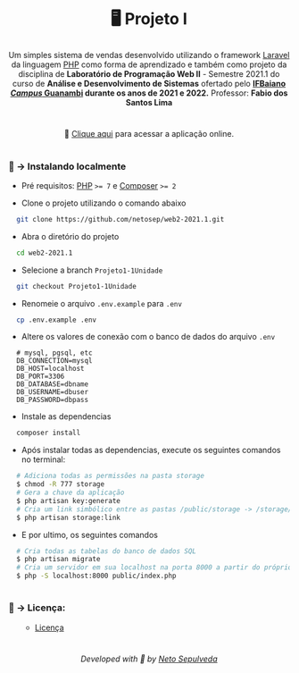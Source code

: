 <h1 align="center">
  <!--<img src="">-->
  <p>🖥 Projeto I</p>
</h1>

<p align="center">
  Um simples sistema de vendas desenvolvido utilizando o framework <a href="https://laravel.com/">Laravel</a> da linguagem <a href="https://www.php.net/">PHP</a> como forma de aprendizado e também como projeto da disciplina de <b>Laboratório de Programação Web II</b> - Semestre 2021.1 do curso de <b>Análise e Desenvolvimento de Sistemas</b> ofertado pelo <a href="https://www.ifbaiano.edu.br/unidades/guanambi/"><b>IFBaiano <i>Campus</i> Guanambi</a> durante os anos de 2021 e 2022.</b> Professor: <b>Fabio dos Santos Lima</b>
</p>

#

<p align="center">
  🔗 <a href="http://sisvendaweb.herokuapp.com/">Clique aqui</a> para acessar a aplicação online.
</p>

#

### 📌 → Instalando localmente
- Pré requisitos: <a href="https://www.php.net/">PHP</a> `>= 7` e <a href="https://getcomposer.org/">Composer</a> `>= 2`


- Clone o projeto utilizando o comando abaixo
```bash
  git clone https://github.com/netosep/web2-2021.1.git
```
- Abra o diretório do projeto
```bash
  cd web2-2021.1
```
- Selecione a branch `Projeto1-1Unidade`
```bash
  git checkout Projeto1-1Unidade 
```
- Renomeie o arquivo `.env.example` para `.env`
```bash
  cp .env.example .env
```
- Altere os valores de conexão com o banco de dados do arquivo `.env`
```env
  # mysql, pgsql, etc
  DB_CONNECTION=mysql
  DB_HOST=localhost
  DB_PORT=3306
  DB_DATABASE=dbname
  DB_USERNAME=dbuser
  DB_PASSWORD=dbpass
```
- Instale as dependencias
```bash
  composer install
```
- Após instalar todas as dependencias, execute os seguintes comandos no terminal:
```bash
  # Adiciona todas as permissões na pasta storage
  $ chmod -R 777 storage 
  # Gera a chave da aplicação
  $ php artisan key:generate 
  # Cria um link simbólico entre as pastas /public/storage -> /storage/app/public
  $ php artisan storage:link
```
- E por ultimo, os seguintes comandos
```bash
  # Cria todas as tabelas do banco de dados SQL
  $ php artisan migrate
  # Cria um servidor em sua localhost na porta 8000 a partir do próprio php
  $ php -S localhost:8000 public/index.php
```

#

### 📄 →  Licença:
<ul>
  <ul>
    <li><a href="">Licença</a></li>
  </ul>
</ul>

#

<p align="center">
  <i>Developed with 🖤 by <a href="https://github.com/netosep" >Neto Sepulveda</a></i>
</p>










